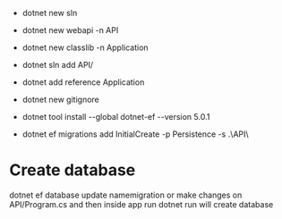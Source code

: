 - dotnet new sln
- dotnet new webapi -n API
- dotnet new classlib -n Application

- dotnet sln add API/

- dotnet add reference Application

- dotnet new gitignore

- dotnet tool install --global dotnet-ef --version 5.0.1
- dotnet ef migrations add InitialCreate -p Persistence -s .\API\

# Create database
dotnet ef database update namemigration or make changes on API/Program.cs and then inside app run dotnet run will create database